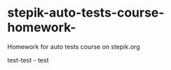 # stepik-auto-tests-course-homework-
Homework for auto tests course on stepik.org

test-test - test

